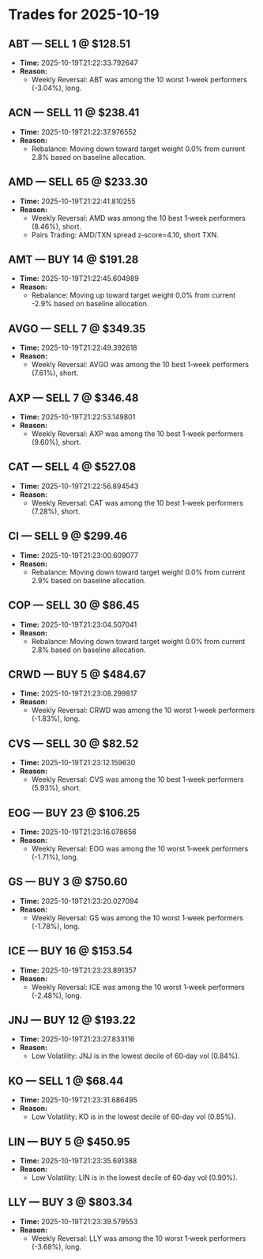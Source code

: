 # Trades for 2025-10-19

## ABT — SELL 1 @ $128.51
- **Time:** 2025-10-19T21:22:33.792647
- **Reason:**
  - Weekly Reversal: ABT was among the 10 worst 1‑week performers (-3.04%), long.

## ACN — SELL 11 @ $238.41
- **Time:** 2025-10-19T21:22:37.976552
- **Reason:**
  - Rebalance: Moving down toward target weight 0.0% from current 2.8% based on baseline allocation.

## AMD — SELL 65 @ $233.30
- **Time:** 2025-10-19T21:22:41.810255
- **Reason:**
  - Weekly Reversal: AMD was among the 10 best 1‑week performers (8.46%), short.
  - Pairs Trading: AMD/TXN spread z‑score=4.10, short TXN.

## AMT — BUY 14 @ $191.28
- **Time:** 2025-10-19T21:22:45.604989
- **Reason:**
  - Rebalance: Moving up toward target weight 0.0% from current -2.9% based on baseline allocation.

## AVGO — SELL 7 @ $349.35
- **Time:** 2025-10-19T21:22:49.392618
- **Reason:**
  - Weekly Reversal: AVGO was among the 10 best 1‑week performers (7.61%), short.

## AXP — SELL 7 @ $346.48
- **Time:** 2025-10-19T21:22:53.149801
- **Reason:**
  - Weekly Reversal: AXP was among the 10 best 1‑week performers (9.60%), short.

## CAT — SELL 4 @ $527.08
- **Time:** 2025-10-19T21:22:56.894543
- **Reason:**
  - Weekly Reversal: CAT was among the 10 best 1‑week performers (7.28%), short.

## CI — SELL 9 @ $299.46
- **Time:** 2025-10-19T21:23:00.609077
- **Reason:**
  - Rebalance: Moving down toward target weight 0.0% from current 2.9% based on baseline allocation.

## COP — SELL 30 @ $86.45
- **Time:** 2025-10-19T21:23:04.507041
- **Reason:**
  - Rebalance: Moving down toward target weight 0.0% from current 2.8% based on baseline allocation.

## CRWD — BUY 5 @ $484.67
- **Time:** 2025-10-19T21:23:08.299817
- **Reason:**
  - Weekly Reversal: CRWD was among the 10 worst 1‑week performers (-1.83%), long.

## CVS — SELL 30 @ $82.52
- **Time:** 2025-10-19T21:23:12.159630
- **Reason:**
  - Weekly Reversal: CVS was among the 10 best 1‑week performers (5.93%), short.

## EOG — BUY 23 @ $106.25
- **Time:** 2025-10-19T21:23:16.078656
- **Reason:**
  - Weekly Reversal: EOG was among the 10 worst 1‑week performers (-1.71%), long.

## GS — BUY 3 @ $750.60
- **Time:** 2025-10-19T21:23:20.027094
- **Reason:**
  - Weekly Reversal: GS was among the 10 worst 1‑week performers (-1.78%), long.

## ICE — BUY 16 @ $153.54
- **Time:** 2025-10-19T21:23:23.891357
- **Reason:**
  - Weekly Reversal: ICE was among the 10 worst 1‑week performers (-2.48%), long.

## JNJ — BUY 12 @ $193.22
- **Time:** 2025-10-19T21:23:27.833116
- **Reason:**
  - Low Volatility: JNJ is in the lowest decile of 60‑day vol (0.84%).

## KO — SELL 1 @ $68.44
- **Time:** 2025-10-19T21:23:31.686495
- **Reason:**
  - Low Volatility: KO is in the lowest decile of 60‑day vol (0.85%).

## LIN — BUY 5 @ $450.95
- **Time:** 2025-10-19T21:23:35.691388
- **Reason:**
  - Low Volatility: LIN is in the lowest decile of 60‑day vol (0.90%).

## LLY — BUY 3 @ $803.34
- **Time:** 2025-10-19T21:23:39.579553
- **Reason:**
  - Weekly Reversal: LLY was among the 10 worst 1‑week performers (-3.68%), long.

